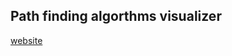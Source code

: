 ## Path finding algorthms visualizer
[website](https://ziyangll.github.io/path_finding_algorithms_visualizer/)
